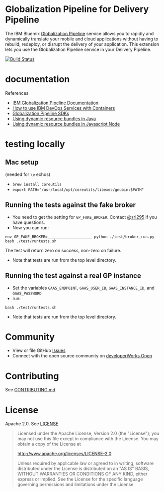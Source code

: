 # Globalization Pipeline for Delivery Pipeline

The IBM Bluemix 
[Globalization Pipeline](https://github.com/IBM-Bluemix/gp-common#globalization-pipeline)
service allows you to rapidly and dynamically translate your mobile and cloud applications without having to rebuild, redeploy, or disrupt the delivery of your application. This extension lets you use the Globalization Pipeline service in your Delivery Pipeline.

[![Build Status](https://travis-ci.org/IBM-Bluemix/gp-deliverypipeline.svg?branch=master)](https://travis-ci.org/IBM-Bluemix/gp-deliverypipeline)

# documentation 


References 
* [IBM Globalization Pipeline Documentation](https://www.ng.bluemix.net/docs/#services/GlobalizationPipeline/index.html)
* [How to use IBM DevOps Services with Containers](https://developer.ibm.com/bluemix/docs/set-up-continuous-delivery-ibm-containers/)
* [Globalization Pipeline SDKs](https://developer.ibm.com/open/ibm-bluemix-globalization-pipeline-service/)
* [Using dynamic resource bundles in Java](https://github.com/IBM-Bluemix/gp-java-client)
* [Using dynamic resource bundles in Javascript Node](https://github.com/IBM-Bluemix/gp-js-client)

# testing locally

## Mac setup

(needed for `\e` echos)

* `brew install coreutils`
* `export PATH="/usr/local/opt/coreutils/libexec/gnubin:$PATH"`

## Running the tests against the fake broker

* You need to get the setting for `GP_FAKE_BROKER`. Contact [@srl295](https://srl295.github.io) if you have questions.
* Now you can run:

```
env GP_FAKE_BROKER=____________________ python ./test/broker_run.py bash ./test/runtests.sh
```
The test will return zero on success, non-zero on failure.

* Note that tests are run from the top level directory.

## Running the test against a real GP instance

* Set the variables `GAAS_ENDPOINT`, `GAAS_USER_ID`, `GAAS_INSTANCE_ID`, and `GAAS_PASSWORD`
* run:

```
bash ./test/runtests.sh
```

* Note that tests are run from the top level directory.

Community
===
* View or file GitHub [Issues](https://github.com/IBM-Bluemix/gp-deliverypipeline/issues)
* Connect with the open source community on [developerWorks Open](https://developer.ibm.com/open/ibm-bluemix-globalization-pipeline/)

Contributing
===
See [CONTRIBUTING.md](CONTRIBUTING.md).

License
===
Apache 2.0. See [LICENSE](LICENSE)

> Licensed under the Apache License, Version 2.0 (the "License");
> you may not use this file except in compliance with the License.
> You may obtain a copy of the License at
> 
> http://www.apache.org/licenses/LICENSE-2.0
> 
> Unless required by applicable law or agreed to in writing, software
> distributed under the License is distributed on an "AS IS" BASIS,
> WITHOUT WARRANTIES OR CONDITIONS OF ANY KIND, either express or implied.
> See the License for the specific language governing permissions and
> limitations under the License.